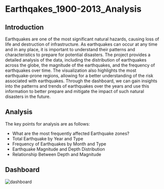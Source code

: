 # Earthqakes_1900-2013_Analysis

## Introduction
Earthquakes are one of the most significant natural hazards, causing loss of life and destruction of infrastructure. As earthquakes can occur at any time and in any place, it is important to understand their patterns and characteristics to prepare for potential disasters. The project provides a detailed analysis of the data, including the distribution of earthquakes across the globe, the magnitude of the earthquakes, and the frequency of earthquakes over time. The visualization also highlights the most earthquake-prone regions, allowing for a better understanding of the risk associated with earthquakes. Through the dashboard, we can gain insights into the patterns and trends of earthquakes over the years and use this information to better prepare and mitigate the impact of such natural disasters in the future.

## Analysis
The key points for analysis are as follows:
- What are the most frequently affected Earthquake zones?
- Total Earthquake by Year and Type
- Frequency of Earthquakes by Month and Type
- Earthquake Magnitude and Depth Distribution
- Relationship Between Depth and Magnitude


## Dashboard

![dashboard](https://github.com/AbhikritiMoti/Earthqakes_1900-2013_Analysis/assets/73769937/3afda42d-eccb-4959-871b-bb5168c711b0)





